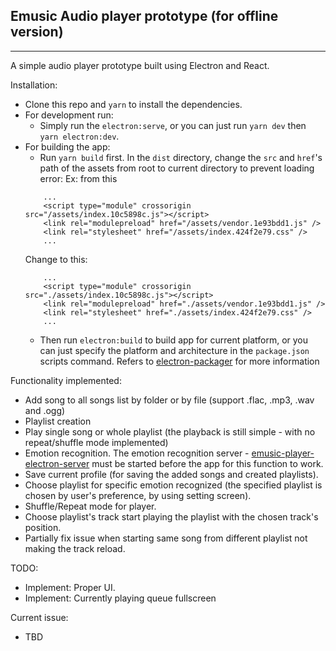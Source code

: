 ## Emusic Audio player prototype (for offline version)

---

A simple audio player prototype built using Electron and React.

Installation:

- Clone this repo and `yarn` to install the dependencies.
- For development run:
  - Simply run the `electron:serve`, or you can just run `yarn dev` then `yarn electron:dev`.
- For building the app:
  - Run `yarn build` first. In the `dist` directory, change the `src` and `href`'s path of the assets from root to current directory to prevent loading error:
    Ex: from this
  ```
      ...
      <script type="module" crossorigin src="/assets/index.10c5898c.js"></script>
      <link rel="modulepreload" href="/assets/vendor.1e93bdd1.js" />
      <link rel="stylesheet" href="/assets/index.424f2e79.css" />
      ...
  ```
  Change to this:
  ```
      ...
      <script type="module" crossorigin src="./assets/index.10c5898c.js"></script>
      <link rel="modulepreload" href="./assets/vendor.1e93bdd1.js" />
      <link rel="stylesheet" href="./assets/index.424f2e79.css" />
      ...
  ```
  - Then run `electron:build` to build app for current platform, or you can just specify the platform and architecture in the `package.json` scripts command. Refers to [electron-packager](https://github.com/electron/electron-packager) for more information

Functionality implemented:

- Add song to all songs list by folder or by file (support .flac, .mp3, .wav and .ogg)
- Playlist creation
- Play single song or whole playlist (the playback is still simple - with no repeat/shuffle mode implemented)
- Emotion recognition. The emotion recognition server - [emusic-player-electron-server](https://github.com/yanaginx/emusic-player-electron-server) must be started before the app for this function to work.
- Save current profile (for saving the added songs and created playlists).
- Choose playlist for specific emotion recognized (the specified playlist is chosen by user's preference, by using setting screen).
- Shuffle/Repeat mode for player.
- Choose playlist's track start playing the playlist with the chosen track's position.
- Partially fix issue when starting same song from different playlist not making the track reload.

TODO:

- Implement: Proper UI.
- Implement: Currently playing queue fullscreen

Current issue:

- TBD
